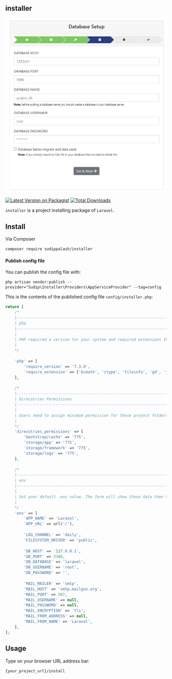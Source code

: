## installer

![alt text](https://github.com/sudippalash/installer/blob/master/img.jpg?raw=true)

[![Latest Version on Packagist][ico-version]][link-packagist]
[![Total Downloads][ico-downloads]][link-downloads]


`installer` is a project installing package of `Laravel`.

## Install

Via Composer

```bash
composer require sudippalash/installer
```

#### Publish config file

You can publish the config file with:

```
php artisan vendor:publish --provider="Sudip\Installer\Providers\AppServiceProvider" --tag=config
```

This is the contents of the published config file `config/installer.php`:

```php
return [
    /*
    |--------------------------------------------------------------------------
    | php
    |--------------------------------------------------------------------------
    |
    | PHP required a version for your system and required extensions that user needs to enable or install on the server.
    | 
    */

    'php' => [
        'require_version' => '7.3.0',
        'require_extension' => ['bcmath', 'ctype', 'fileinfo', 'gd', 'json', 'mbstring', 'openssl', 'PDO', 'tokenizer', 'xml'],
    ],

    /*
    |--------------------------------------------------------------------------
    | Direcotries Permissions
    |--------------------------------------------------------------------------
    |
    | Users need to assign minimum permission for these project folders.
    | 
    */
    'direcotries_permissions' => [
        'bootstrap/cache' => '775',
        'storage/app' => '775',
        'storage/framework' => '775',
        'storage/logs' => '775',
    ],
    
    /*
    |--------------------------------------------------------------------------
    | env
    |--------------------------------------------------------------------------
    |
    | Set your default .env value. The form will show those data then the user can change it.
    | 
    */
    'env' => [
        'APP_NAME' => 'Laravel',
        'APP_URL' => url('/'),

        'LOG_CHANNEL' => 'daily',
        'FILESYSTEM_DRIVER' => 'public',

        'DB_HOST' => '127.0.0.1',
        'DB_PORT' => 3306,
        'DB_DATABASE' => 'laravel',
        'DB_USERNAME' => 'root',
        'DB_PASSWORD' => '',

        'MAIL_MAILER' => 'smtp',
        'MAIL_HOST' => 'smtp.mailgun.org',
        'MAIL_PORT' => 587,
        'MAIL_USERNAME' => null,
        'MAIL_PASSWORD' => null,
        'MAIL_ENCRYPTION' => 'tls',
        'MAIL_FROM_ADDRESS' => null,
        'MAIL_FROM_NAME' => 'Laravel',
    ],
];
```

## Usage

Type on your browser URL address bar:

```bash
{your_project_url}/install
```

[ico-version]: https://img.shields.io/packagist/v/sudippalash/installer?style=flat-square
[ico-downloads]: https://img.shields.io/packagist/dt/sudippalash/installer?style=flat-square
[link-packagist]: https://packagist.org/packages/sudippalash/installer
[link-downloads]: https://packagist.org/packages/sudippalash/installer
[link-author]: https://github.com/sudippalash
